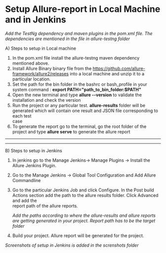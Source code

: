 # Setup Allure-report in Local Machine and in Jenkins

_Add the TestNg dependency and maven plugins in the pom.xml file. The dependencies are mentioned in the file in allure-testng folder_ 


A) Steps to setup in Local machine
  
  1. In the pom.xml file install the allure-testng maven dependency mentioned above.
  2. Install Allure Binary binary file from the https://github.com/allure-framework/allure2/releases into a local machine and unzip it to a particular location.
  3. Set the path for the bin folder in the bashrc or bash_profile in your system command : **export PATH="path_to_bin_folder:$PATH"**
  4. Open the new terminal and type **allure --version** to validate the installation and check the version
  5. Run the project or any particular test.  **allure-results** folder will be generated which will contain one result and JSON file corresponding to each test   
     case 
  7. To generate the report go to the terminal, go the root folder of the project and type **allure serve** to generate the allure report

-----------------------------------------------------------------------------------------------------------------------------------------------------------------
-----------------------------------------------------------------------------------------------------------------------------------------------------------------


B) Steps to setup in Jenkins

  1. In jenkins go to the Manage Jenkins-> Manage Plugins -> Install the Allure Jenkins Plugin.
  2. Go to the Manage Jenkins -> Global Tool Configuration and Add Allure Commandline 
  3. Go to the particular Jenkins Job and click Configure. In the Post build Actions section add the path to the allure results folder. Click Advanced and add the   
     report path of the allure reports. 
     
     _Add the paths according to where the allure-results and allure reports are getting generated in your project. Report path has to be the target folder_
  
  4. Build your project. Allure report will be generated for the project.


  _Screenshots of setup in Jenkins is added in the screnshots folder_




